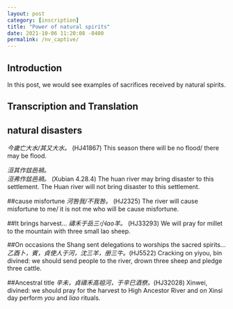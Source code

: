 ```yaml
---
layout: post
category: [inscription]
title: "Power of natural spirits"
date: 2021-10-06 11:20:08 -0400
permalink: /nv_captive/
---
```


## Introduction
In this post, we would see examples of sacrifices received by natural spirits.

## Transcription and Translation
## natural disasters
*今歲亡大水/其又大水。* (HJ41867)
This season there will be no flood/ there may be flood.

*洹其作玆邑禍。*  
*洹弗作玆邑禍。* (Xubian 4.28.4)
The huan river may bring disaster to this settlement.
The Huan river will not bring disaster to this settlement.

##cause misfortune
*河咎我/不我咎。* (HJ2325)
The river will cause misfortune to me/ it is not me who will be cause misfortune.

##It brings harvest…
*禱禾于岳三小lao羊。* (HJ33293)
We will pray for millet to the mountain with three small lao sheep.

##On occasions the Shang sent delegations to worships the sacred spirits…
*乙酉卜，賓，貞使人于河，沈三羊，册三牛。*(HJ5522)
Cracking on yiyou, bin divined: we should send people to the river, drown three sheep and pledge three cattle.

##Ancestral title
*辛未，貞禱禾高祖河，于辛巳酒尞。*(HJ32028)
Xinwei, divined: we should pray for the harvest to High Ancestor River and on Xinsi day perform *you* and *liao* rituals.
